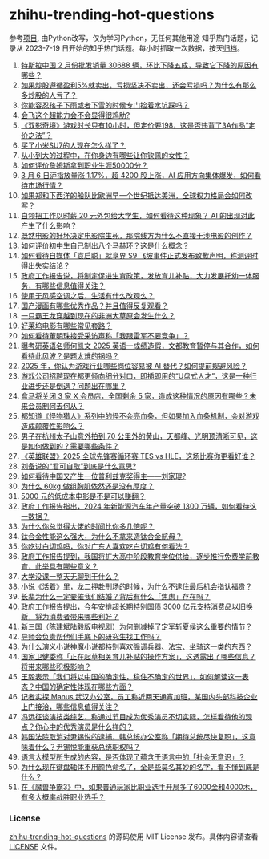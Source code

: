 # zhihu-trending-hot-questions
参考[项目](https://github.com/justjavac/zhihu-trending-hot-questions), 由Python改写，仅为学习Python，无任何其他用途
知乎热门话题，记录从 2023-7-19
日开始的知乎热门话题。每小时抓取一次数据，按天[归档](./data)。
<!-- BEGIN -->
<!-- 最后更新时间 2025-03-08 03:20:23.674767 -->
1. [特斯拉中国 2 月份批发销量 30688 辆，环比下降五成，导致它下降的原因有哪些？](https://www.zhihu.com/question/14063337102)
1. [如果炒股遵循盈利5%就卖出，亏损坚决不卖出，还会亏损吗？为什么有那么多炒股的人亏了？](https://www.zhihu.com/question/813076069)
1. [你能容忍孩子下雨或者下雪的时候专门捡着水坑踩吗？](https://www.zhihu.com/question/13898050680)
1. [会飞这个超能力会不会显得很鸡肋?](https://www.zhihu.com/question/407617594)
1. [《双影奇境》游戏时长只有10小时，但定价要198，这是否违背了3A作品“定价之法”？](https://www.zhihu.com/question/14248193503)
1. [买了小米SU7的人现在怎么样了？](https://www.zhihu.com/question/778080897)
1. [从小到大的过程中，在你身边有哪些让你钦佩的女性？](https://www.zhihu.com/question/13127999111)
1. [如何评价詹姆斯拿到职业生涯50000分？](https://www.zhihu.com/question/14007361092)
1. [3 月 6 日沪指放量涨 1.17%，超 4200 股上涨，AI 应用方向集体爆发，如何看待市场行情？](https://www.zhihu.com/question/14196245654)
1. [如果郑和下西洋的船队比欧洲早一个世纪抵达美洲，全球权力格局会如何改写？](https://www.zhihu.com/question/14108484026)
1. [白领把工作以时薪 20 元外包给大学生，如何看待这种现象？ AI 的出现对此产生了什么影响？](https://www.zhihu.com/question/14208545757)
1. [既然电影的好坏决定电影院生死，那院线方为什么不直接干涉电影的创作？](https://www.zhihu.com/question/11522334065)
1. [如何评价初中生自己制出八个马赫环？这是什么概念？](https://www.zhihu.com/question/14070647519)
1. [如何看待自媒体「袁启聪」就享界 S9 飞坡事件正式发布致歉声明，称测评时得出失实结论？](https://www.zhihu.com/question/14347865758)
1. [政府工作报告说，将制定促进生育政策，发放育儿补贴，大力发展托幼一体服务，有哪些信息值得关注？](https://www.zhihu.com/question/14105187564)
1. [使用无风感空调之后，生活有什么改观么？](https://www.zhihu.com/question/318597664)
1. [国产漫画有哪些优秀作品？并且值得反复观看？](https://www.zhihu.com/question/653631513)
1. [一只霸王龙穿越到现在的非洲大草原会发生什么？](https://www.zhihu.com/question/266397869)
1. [好莱坞电影有哪些常见套路？](https://www.zhihu.com/question/559470375)
1. [如何看待董明珠接受采访声称「我跟雷军不要竞争」？](https://www.zhihu.com/question/14182039191)
1. [曝考研英语名师何凯文 2025 英语一成绩造假，文都教育暂停与其合作，如何看待此风波？是题太难的锅吗？](https://www.zhihu.com/question/14206620356)
1. [2025 年，你认为游戏行业哪些岗位容易被 AI 替代？如何提前规避风险？](https://www.zhihu.com/question/13658073597)
1. [游戏公司招聘现在都更倾向细分对口，即插即用的“U盘式人才”，这是一种行业进步还是倒退？问题出在哪里？](https://www.zhihu.com/question/14128367310)
1. [盒马将关闭 3 家 X 会员店，全国剩余 5 家，造成这种情况的原因有哪些？未来会员制何去何从？](https://www.zhihu.com/question/13964148685)
1. [都知道《怪物猎人》系列中的怪不会亮血条，但如果加入血条机制，会对游戏造成颠覆性影响么？](https://www.zhihu.com/question/14129523357)
1. [男子在杭州太子山意外拍到 70 公里外的黄山，天都峰、光明顶清晰可见，这是如何做到的？需要哪些条件？](https://www.zhihu.com/question/14258967229)
1. [《英雄联盟》2025 全球先锋赛循环赛 TES vs HLE，这场比赛你更看好谁？](https://www.zhihu.com/question/14207831521)
1. [刘备说的“君可自取”到底是什么意思?](https://www.zhihu.com/question/13360969364)
1. [如何看待中国又产生一位普利兹克奖得主——刘家琨?](https://www.zhihu.com/question/14069063202)
1. [为什么 60kg 做组胸肌依然还是没有厚度？](https://www.zhihu.com/question/14168596079)
1. [5000 元的低成本电影是不是可以赚翻？](https://www.zhihu.com/question/14021241655)
1. [政府工作报告指出，2024 年新能源汽车年产量突破 1300 万辆，如何看待这一数据？](https://www.zhihu.com/question/14098445216)
1. [为什么你总觉得大佬的时间比你多几倍呢？](https://www.zhihu.com/question/14172835223)
1. [钛合金性能这么强大，为什么不拿来造钛合金航母？](https://www.zhihu.com/question/657703782)
1. [你吃过白切鸡吗，你对广东人喜欢吃白切鸡有何看法？](https://www.zhihu.com/question/657979188)
1. [政府工作报告提到，我国将扩大高中阶段教育学位供给，逐步推行免费学前教育，此举具有哪些意义？](https://www.zhihu.com/question/14102574492)
1. [大学没课一整天无聊到干什么？](https://www.zhihu.com/question/8608787262)
1. [小说《活着》里，龙二押赴刑场的时候，为什么不逮住最后机会指认福贵？](https://www.zhihu.com/question/14030810737)
1. [长辈为什么一定要催我们结婚？背后有什么「焦虑」存在吗？](https://www.zhihu.com/question/11537313931)
1. [政府工作报告提出，今年安排超长期特别国债 3000 亿元支持消费品以旧换新，将为消费者带来哪些利好？](https://www.zhihu.com/question/14103697802)
1. [新三国（陈建斌陆毅版电视剧）为何删减掉了定军斩夏侯这么重要的情节？](https://www.zhihu.com/question/263379191)
1. [导师会负责帮他们手底下的研究生找工作吗？](https://www.zhihu.com/question/650182210)
1. [为什么演义小说神魔小说都特别喜欢强调兵器、法宝、坐骑这一类的东西？](https://www.zhihu.com/question/14143974109)
1. [国家卫健委称「正在起草相关育儿补贴的操作方案」，这透露出了哪些信息？将带来哪些积极影响？](https://www.zhihu.com/question/14315874925)
1. [王毅表示「我们将以中国的确定性，稳住不确定的世界」，如何解读这一表态？中国的确定性体现在哪些方面？](https://www.zhihu.com/question/14301460877)
1. [记者实探 Manus 武汉办公室，员工称近两天通宵加班，某国内头部科技企业上门接洽，哪些信息值得关注？](https://www.zhihu.com/question/14313728560)
1. [冯远征谈演技类综艺，称通过节目成为优秀演员不切实际，怎样看待他的观点？你心中的优秀演员是什么样的？](https://www.zhihu.com/question/14287009949)
1. [韩国法院取消对尹锡悦的逮捕，韩总统办公室称「期待总统尽快复职」，这意味着什么？尹锡悦能重获总统职权吗？](https://www.zhihu.com/question/14314167640)
1. [语言大模型所生成的内容，是否体现了蕴含于语言中的「社会无意识」？](https://www.zhihu.com/question/12550387479)
1. [为什么现在键盘轴体不用颜色命名了，全是些莫名其妙的名字，看不懂到底是什么？](https://www.zhihu.com/question/635395139)
1. [在《魔兽争霸3》中，如果普通玩家比职业选手开局多了6000金和4000木，有多大概率战胜职业选手？](https://www.zhihu.com/question/14102327141)
<!-- END -->
### License
[zhihu-trending-hot-questions](https://github.com/yaogengzhu/zhihu-trending-hot-questions)
的源码使用 MIT License 发布。具体内容请查看 [LICENSE](./LICENSE) 文件。
